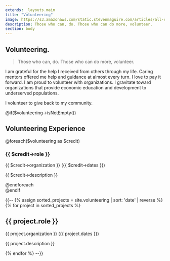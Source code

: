 ```yaml
---
extends: _layouts.main
title: "Volunteering"
image: https://s3.amazonaws.com/static.stevenmaguire.com/articles/all-stars-talent-show.jpg
description: Those who can, do. Those who can do more, volunteer.
section: body
---
```


<section class="intro">
    <div class="container">
        <h1>Volunteering<span class="dot">.</span></h1>
        <div class="intro-content">
            <blockquote>
                <p>Those who can, do. Those who can do more, volunteer.</p>
            </blockquote>
            <p>I am grateful for the help I received from others through my life. Caring mentors offered me help and guidance at almost every turn. I love to pay it forward. I am proud to volunteer with organizations. I gravitate toward organizations that provide economic education and development to underserved populations.</p>
            <p>I volunteer to give back to my community.</p>
        </div>
    </div>
</section>
@if($volunteering->isNotEmpty())
<section id="opensource" class="accent content">
    <div class="container">
        <h2>Volunteering Experience</h2>
        @foreach($volunteering as $credit)
        <article>
        <h3>{{ $credit->role }}</h3>
        <p>{{ $credit->organization }} ({{ $credit->dates }})</p>
        <p>{{ $credit->description }}</p>
        <script type="application/ld+json">
        {
            "@context": "http://schema.org",
            "@type": "Person",
            "image": "https://s3.amazonaws.com/static.stevenmaguire.com/headshot-201603.jpg",
            "jobTitle": "{{ $credit->role }}",
            "name": "Steven Maguire",
            "worksFor": {
                "@type": "Organization",
                "name": "{{ $credit->organization }}"
            },
            "description": "{{ $credit->description }}"
        }
        </script>
        @endforeach
</section>
@endif

{{--
{% assign sorted_projects = site.volunteering | sort: 'date' | reverse %}
{% for project in sorted_projects %}
<div class="col-sm-10 col-sm-offset-1 text-center">
    <div class="theatre project">
    <h2>{{ project.role }}</h2>
    <p>{{ project.organization }} ({{ project.dates }})</p>
    <p>{{ project.description }}</p>
    </div>
</div>
<script type="application/ld+json">
{
    "@context": "http://schema.org",
    "@type": "Person",
    "image": "https://s3.amazonaws.com/static.stevenmaguire.com/headshot-201603.jpg",
    "jobTitle": "{{project.role}}",
    "name": "{{site.title}}",
    "worksFor": {
        "@type": "Organization",
        "name": "{{ project.organization }}"
    },
    "description": "{{ project.description }}"
}
</script>
{% endfor %}
--}}


